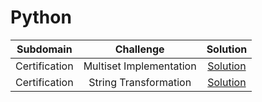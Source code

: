 # Python

|       Subdomain       |                 Challenge                 |                                             Solution                                              |
| :-------------------: | :---------------------------------------: | :-----------------------------------------------------------------------------------------------: |
|     Certification      |      Multiset Implementation             |   [Solution](/Python/01%20-%20Introduction/01%20-%20Say%20'Hello,%20World!'%20With%20Python.py)   |
|     Certification      |       String Transformation              |   [Solution](/Python/01%20-%20Introduction/02%20-%20Python%20If-Else.py)                          |
